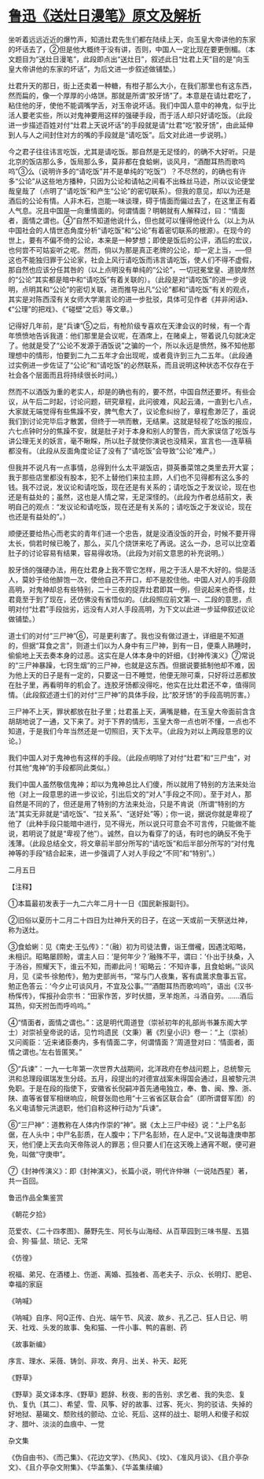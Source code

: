 # [鲁迅《送灶日漫笔》原文及解析](https://www.vrrw.net/wx/7572.html)

坐听着远远近近的爆竹声，知道灶君先生们都在陆续上天，向玉皇大帝讲他的东家的坏话去了，②但是他大概终于没有讲，否则，中国人一定比现在要更倒楣。（本文题目为“送灶日漫笔”，此段即点出“送灶日”，叙述此日“灶君上天”目的是“向玉皇大帝讲他的东家的坏话”，为后文进一步叙述做铺垫。）

灶君升天的那日，街上还卖着一种糖，有柑子那么大小，在我们那里也有这东西，然而扁的，像一个厚厚的小烙饼。那就是所谓“胶牙饧”了。本意是在请灶君吃了，粘住他的牙，使他不能调嘴学舌，对玉帝说坏话。我们中国人意中的神鬼，似乎比活人要老实些，所以对鬼神要用这样的强硬手段，而于活人却只好请吃饭。（此段进一步描述百姓对付“灶君上天说坏话”的手段就是请“灶君”吃“胶牙饧”，由此延伸到人与人之间封住对方的嘴的手段就是“请吃饭”。后文对此进一步说明。）



今之君子往往讳言吃饭，尤其是请吃饭。那自然是无足怪的，的确不大好听。只是北京的饭店那么多，饭局那么多，莫非都在食蛤蜊，谈风月，“酒酣耳热而歌呜呜”③么（说明许多的“请吃饭”并不是单纯的“吃饭”）？不尽然的，的确也有许多“公论”从这些地方播种，只因为公论和请帖之间看不出蛛丝马迹，所以议论便堂哉皇哉了（点明了“请吃饭”和产生“公论”的密切联系）。但我的意见，却以为还是酒后的公论有情。人非木石，岂能一味谈理，碍于情面而偏过去了，在这里正有着人气息。况且中国是一向重情面的。何谓情面？明朝就有人解释过，曰：“情面者，面情之谓也。④”自然不知道他说什么，但也就可以懂得他说什么（以上为从中国社会的人情世态角度分析“请吃饭”和“公论”有着密切联系的根源）。在现今的世上，要有不偏不倚的公论，本来是一种梦想；即使是饭后的公评，酒后的宏议，也何尝不可姑妄听之呢。然而，倘以为那是真正老牌的公论，却一定上当，──但这也不能独归罪于公论家，社会上风行请吃饭而讳言请吃饭，使人们不得不虚假，那自然也应该分任其咎的（以上点明没有单纯的“公论”，一切冠冕堂皇、道貌岸然的“公论”其实都是暗中和“请吃饭”有着关联的）。（此段是对“请吃饭”的进一步说明，点明其和“公论”的密切关联，进而推导出凡“公论”都和“请吃饭”有关的观点，其实是对陈西滢有关女师大学潮言论的进一步批驳，具体可见作者《并非闲话》、《“公理”的把戏》、《“碰壁”之后》等文章。）

记得好几年前，是“兵谏”⑤之后，有枪阶级专喜欢在天津会议的时候，有一个青年愤愤地告诉我道：他们那里是会议呢，在酒席上，在赌桌上，带着说几句就决定了。他就是受了“公论不发源于酒饭说”之骗的一个，所以永远是愤然，殊不知他那理想中的情形，怕要到二九二五年才会出现呢，或者竟许到三九二五年。（此段通过实例进一步佐证了“公论”和“请吃饭”的必然联系，而且说明这种状态不仅存在于社会各个层面而且将持续很长时间。）

然而不以酒饭为重的老实人，却是的确也有的，要不然，中国自然还要坏。有些会议，从午后二时起，讨论问题，研究章程，此问彼难，风起云涌，一直到七八点，大家就无端觉得有些焦躁不安，脾气愈大了，议论愈纠纷了，章程愈渺茫了，虽说我们到讨论完毕后才散罢，但终于一哄而散，无结果。这就是轻视了吃饭的报应，六七点钟时分的焦躁不安，就是肚子对于本身和别人的警告，而大家误信了吃饭与讲公理无关的妖言，毫不瞅睬，所以肚子就使你演说也没精采，宣言也──连草稿都没有。（此段从反面角度论证了没有了“请吃饭”会导致“公论”难产。）

但我并不说凡有一点事情，总得到什么太平湖饭店，撷英番菜馆之类里去开大宴；我于那些店里都没有股本，犯不上替他们来拉主顾，人们也不见得都有这么多的钱。我不过说，发议论和请吃饭，现在还是有关系的；请吃饭之于发议论，现在也还是有益处的；虽然，这也是人情之常，无足深怪的。（此段为作者总结前文，表明自己的观点：“发议论和请吃饭，现在还是有关系的；请吃饭之于发议论，现在也还是有益处的”。）

顺便还要给热心而老实的青年们进一个忠告，就是没酒没饭的开会，时候不要开得太长，倘若时候已晚了，那么，买几个烧饼来吃了再说。这么一办，总可以比空着肚子的讨论容易有结果，容易得收场。（此段为对前文意思的补充说明。）

胶牙饧的强硬办法，用在灶君身上我不管它怎样，用之于活人是不大好的。倘是活人，莫妙于给他醉饱一次，使他自己不开口，却不是胶住他。中国人对人的手段颇高明，对鬼神却总有些特别，二十三夜的捉弄灶君即其一例，但说起来也奇怪，灶君竟至于到了现在，还仿佛没有省悟似的。（此段照应前文第一、二段的意思，点明对付“灶君”手段拙劣，远没有人对人手段高明，为下文以此进一步延伸叙述议论做铺垫。）

道士们的对付“三尸神”⑥，可是更利害了。我也没有做过道士，详细是不知道的，但据“耳食之言”，则道士们以为人身中有三尸神，到有一日，便乘人熟睡时，偷偷地上天去奏本身的过恶。这实在是人体本身中的奸细，《封神传演义》⑦常说的“三尸神暴躁，七窍生烟”的三尸神，也就是这东西。但据说要抵制他却不难，因为他上天的日子是有一定的，只要这一日不睡觉，他便无隙可乘，只好将过恶都放在肚子里，再看明年的机会了。连胶牙饧都没得吃，他实在比灶君还不幸，值得同情。（此段叙述道士们的对付“三尸神”的具体手段，比“胶牙饧”的手段高明厉害。）

三尸神不上天，罪状都放在肚子里；灶君虽上天，满嘴是糖，在玉皇大帝面前含含胡胡地说了一通，又下来了。对于下界的情形，玉皇大帝一点也听不懂，一点也不知道，于是我们今年当然还是一切照旧，天下太平。（此段为对以上两段意思的议论。）

我们中国人对于鬼神也有这样的手段。（此段点明除了对付“灶君”和“三尸虫”，对付其他“鬼神”的手段都同此类似。）

我们中国人虽然敬信鬼神；却以为鬼神总比人们傻，所以就用了特别的方法来处治他（对上一段意思的进一步议论，引出后文的“对人”手段之不同）。至于对人，那自然是不同的了，但还是用了特别的方法来处治，只是不肯说（所谓“特别的方法”其实无非就是“请吃饭”、“拉关系”、“送好处”等）；你一说，据说你就是卑视了他了（此种手段只能暗中进行，见不得光，所以说只可意会不可言传，只能做不能说，若明说了就是“卑视了他”）。诚然，自以为看穿了的话，有时也的确反不免于浅薄。（此段总结全文，将文章前半部分所写的“请吃饭”和后半部分所写的“对付鬼神等的手段”结合起来，进一步强调了人对人手段之“不同”和“特别”。）

二月五日





【注释】

①本篇最初发表于一九二六年二月十一日《国民新报副刊》。

②旧俗以夏历十二月二十四日为灶神升天的日子，在这一天或前一天祭送灶神，称为送灶。

③食蛤蜊：见《南史·王弘传》：“（融）初为司徒法曹，诣王僧襱，因遇沈昭略，未相识。昭略屡顾盼，谓主人曰：‘是何年少？’融殊不平，谓曰：‘仆出于扶桑，入于汤谷，照耀天下，谁云不知，而卿此问！’昭略云：‘不知许事，且食蛤蜊。’”谈风月，见《梁书·徐勉传》，勉为吏部尚书，“常与门人夜集，客有虞暠求詹事五官。勉正色答云：‘今夕止可谈风月，不宜及公事。’”“酒酣耳热而歌呜呜”，语出《汉书·杨恽传》，恽报孙会宗书：“田家作苦，岁时伏腊，烹羊炮羔，斗酒自劳。……酒后耳热，仰天拊缶而呼呜呜。”

④“情面者，面情之谓也。”：这是明代周道登（崇祯初年的礼部尚书兼东阁大学士）对崇祯皇帝说的话，见竹坞遗民（文秉）著《烈皇小识》卷一：“上（崇祯）又问阁臣：‘近来诸臣奏内，多有情面二字，何谓情面？’周道登对曰：‘情面者，面情之谓也。’左右皆匿笑。”

⑤“兵谏”：一九一七年第一次世界大战期间，北洋政府在参战问题上，总统黎元洪和总理段祺瑞发生分歧。五月，段提出的对德宣战案未得国会通过，且被黎元洪免职。于是在段的指使下，安徽省长倪嗣冲首先通电独立，奉、鲁、闽、豫、浙、陕、直等省督军相继响应，皖督张勋也用“十三省省区联合会”（即所谓督军团）的名义电请黎元洪退职，他们自称这种行动为“兵谏”。

⑥“三尸神”：道教称在人体内作崇的“神”。据《太上三尸中经》说：“上尸名彭倨，在人头中；中尸名彭质，在人腹中；下尸名彭矫，在人足中。”又说每逢庚申那天，他们便上天去向天帝陈说人的罪恶；但只要人们在这天晚上通宵不眠，便可避免，叫做“守庚申”。

⑦《封神传演义》：即《封神演义》，长篇小说，明代许仲琳（一说陆西星）著，共一百回。

鲁迅作品全集鉴赏

《朝花夕拾》

范爱农、《二十四孝图》、藤野先生、阿长与山海经、从百草园到三味书屋、五猖会、狗·猫·鼠、琐记、无常

《仿徨》

祝福、弟兄、在酒楼上、伤逝、离婚、孤独者、高老夫子、示众、长明灯、肥皂、幸福的家庭

《呐喊》

《呐喊》自序、阿Q正传、白光、端午节、风波、故乡、孔乙己、狂人日记、明天、社戏、头发的故事、兔和猫、一件小事、鸭的喜剧、药

《故事新编》

序言、理水、采薇、铸剑、非攻、奔月、出关、补天、起死

《野草》

《野草》英文译本序、《野草》题辞、秋夜、影的告别、求乞者、我的失恋、复仇、复仇〔其二〕、希望、雪、风筝、好的故事、过客、死火、狗的驳诘、失掉的好地狱、墓碣文、颓败线的颤动、立论、死后、这样的战士、聪明人和傻子和奴才、腊叶、淡淡的血痕中、一觉

杂文集

《伪自由书》、《而己集》、《花边文学》、《热风》、《坟》、《准风月谈》、《且介亭杂文》、《且介亭杂文附集》、《华盖集》、《华盖集续编》

